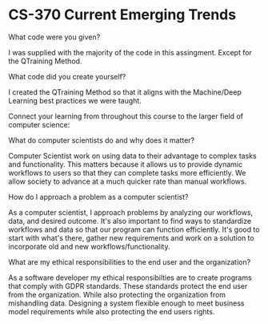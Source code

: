 # CS-370 Current Emerging Trends

What code were you given?

I was supplied with the majority of the code in this assingment. Except for the QTraining Method.

What code did you create yourself?

I created the QTraining Method so that it aligns with the Machine/Deep Learning best practices we were taught.

Connect your learning from throughout this course to the larger field of computer science:

What do computer scientists do and why does it matter?

Computer Scientist work on using data to their advantage to complex tasks and functionality. This matters because it allows us to provide dynamic workflows to users so that they can complete tasks more efficiently. We allow society to advance at a much quicker rate than  manual workflows.

How do I approach a problem as a computer scientist?

As a computer scientist, I approach problems by analyzing our workflows, data, and desired outcome. It's also important to find ways to standardize workflows and data so that our program can function efficiently. It's good to start with what's there, gather new requirements and work on a solution to incorporate old and new workflows/functionality.

What are my ethical responsibilities to the end user and the organization?

As a software developer my ethical responsibilties are to create programs that comply with GDPR standards. These standards protect the end user from the organization. While also protecting the organization from mishandling data. Designing a system flexible enough to meet business model requirements while also protecting the end users rights.  
